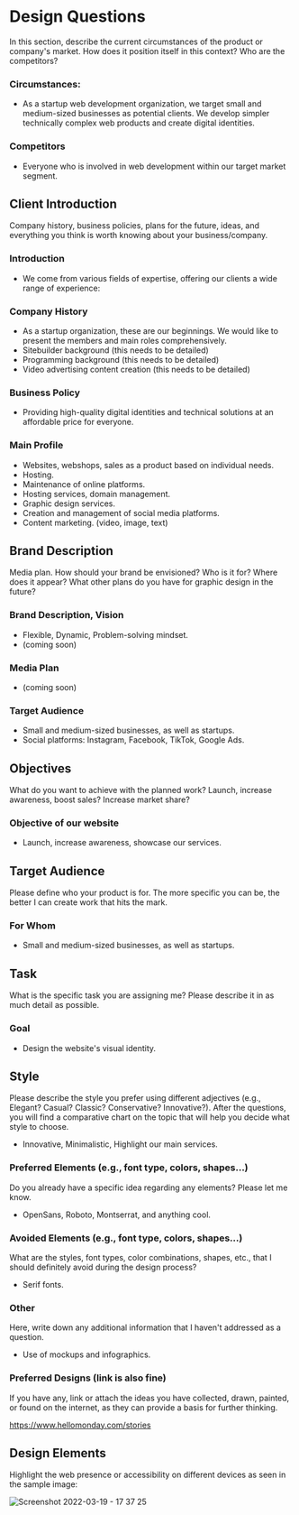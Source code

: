 # Design Questions 

In this section, describe the current circumstances of the product or company's market. How does it position itself in this context? Who are the competitors?

### Circumstances:

  * As a startup web development organization, we target small and medium-sized businesses as potential clients. We develop simpler technically complex web products and create digital identities.

### Competitors

  * Everyone who is involved in web development within our target market segment.

## Client Introduction
Company history, business policies, plans for the future, ideas, and everything you think is worth knowing about your business/company.

### Introduction

  * We come from various fields of expertise, offering our clients a wide range of experience:

### Company History

  * As a startup organization, these are our beginnings. We would like to present the members and main roles comprehensively. 
  * Sitebuilder background (this needs to be detailed)
  * Programming background (this needs to be detailed)
  * Video advertising content creation (this needs to be detailed)

### Business Policy

  * Providing high-quality digital identities and technical solutions at an affordable price for everyone.

### Main Profile

  * Websites, webshops, sales as a product based on individual needs.
  * Hosting.
  * Maintenance of online platforms. 
  * Hosting services, domain management.
  * Graphic design services. 
  * Creation and management of social media platforms.
  * Content marketing. (video, image, text)
  
## Brand Description

Media plan. How should your brand be envisioned? Who is it for? Where does it appear? What other plans do you have for graphic design in the future?

### Brand Description, Vision

  * Flexible, Dynamic, Problem-solving mindset. 
  * (coming soon)

### Media Plan
  * (coming soon)

### Target Audience

  * Small and medium-sized businesses, as well as startups.
  * Social platforms: Instagram, Facebook, TikTok, Google Ads.

## Objectives

What do you want to achieve with the planned work? Launch, increase awareness, boost sales? Increase market share?

### Objective of our website
  * Launch, increase awareness, showcase our services.

## Target Audience

Please define who your product is for. The more specific you can be, the better I can create work that hits the mark.

### For Whom

  * Small and medium-sized businesses, as well as startups.

## Task

What is the specific task you are assigning me? Please describe it in as much detail as possible.

### Goal

  * Design the website's visual identity.

## Style

Please describe the style you prefer using different adjectives (e.g., Elegant? Casual? Classic? Conservative? Innovative?). After the questions, you will find a comparative chart on the topic that will help you decide what style to choose.

  * Innovative, Minimalistic, Highlight our main services.

### Preferred Elements (e.g., font type, colors, shapes...)

Do you already have a specific idea regarding any elements? Please let me know.

  * OpenSans, Roboto, Montserrat, and anything cool.

### Avoided Elements (e.g., font type, colors, shapes...)

What are the styles, font types, color combinations, shapes, etc., that I should definitely avoid during the design process?

  * Serif fonts.

### Other

Here, write down any additional information that I haven't addressed as a question.

* Use of mockups and infographics.

### Preferred Designs (link is also fine)
If you have any, link or attach the ideas you have collected, drawn, painted, or found on the internet, as they can provide a basis for further thinking.

https://www.hellomonday.com/stories

## Design Elements

Highlight the web presence or accessibility on different devices as seen in the sample image:

![Screenshot 2022-03-19 - 17 37 25](https://user-images.githubusercontent.com/8149214/162020528-9e14bc3b-1c80-4f6a-ba25-e4cade30556f.png)
